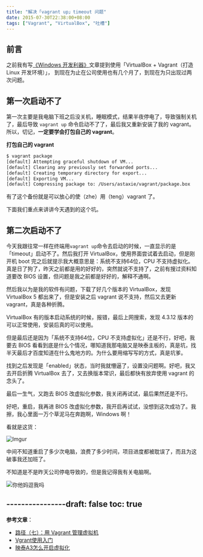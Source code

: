 ```yaml
---
title: "解决「vagrant up」timeout 问题"
date: 2015-07-30T22:38:00+08:00
tags: ["Vagrant", "VirtualBox", "吐槽"] 
---
```

## 前言

之前我有写[《Windows 开发利器》](/blog/windows-coding-tool.html#section-1)文章提到使用「VirtualBox + Vagrant（打造 Linux 开发环境）」，
到现在为止在公司使用也有几个月了，到现在为只出现过两次问题。

## 第一次启动不了

第一次主要是我电脑下班之后没关机，睡眠模式，结果半夜停电了，导致强制关机了，最后导致 `vagrant up` 命令启动不了了，最后我又重新安装了我的 vagrant。
所以，切记，**一定要学会打包自己的 vagrant**。

**打包自己的 vagrant**

```sh
$ vagrant package
[default] Attempting graceful shutdown of VM...
[default] Clearing any previously set forwarded ports...
[default] Creating temporary directory for export...
[default] Exporting VM...
[default] Compressing package to: /Users/astaxie/vagrant/package.box
```

有了这个备份就是可以放心的使（zhe）用（teng）vagrant 了。

下面我们重点来讲讲今天遇到的这个坑。

<!--more-->

## 第二次启动不了

今天我跟往常一样在终端用`vagrant up`命令去启动的时候，一直显示的是「timeout」启动不了。然后我打开 VirtualBox，使用界面尝试着去启动，但是刚开机 boot 完之后就提示我大概意思是：系统不支持64位，CPU 不支持虚拟化。
真是日了狗了，昨天之前都是用的好好的，突然就说不支持了，之前有搜过资料知道要改 BIOS 设置，但问题是我之前都是好好的，解释不通啊。

然后我以为是我的软件有问题，下载了好几个版本的 VirtualBox，发现 VirtualBox 5 都出来了，但是安装之后 vagrant 说不支持，然后又去更新 vagrant，真是各种折腾。

VirtualBox 有的版本启动系统的时候，报错，最后上网搜索，发现 4.3.12 版本的可以正常使用，安装后真的可以使用。

但是最后还是因为「系统不支持64位，CPU 不支持虚拟化」还是不行，好吧，我要去 BIOS 看看到底是什么个情况，哪知道我那电脑又是映泰主板的，真是坑，找半天最后才百度知道在什么鬼地方的。为什么要用缩写写的方式，真是坑爹。

找到之后发现是「enabled」状态，当时我就懵逼了，设置没问题啊。好吧，我又去开启折腾 VirtualBox 去了，又去换版本常识，最后都快有放弃使用 vagrant 的念头了。

最后一生气，又跑去 BIOS 改虚拟化参数，我关闭再试试，最后果然还是不行。

好吧，重启，我再进 BIOS 改虚拟化参数，我开启再试试，没想到这次成功了。我擦，我心里面一万个草泥马在奔跑啊，Windows 啊！

看就是这货：

![Imgur](https://blog-1251237404.cos.ap-guangzhou.myqcloud.com/20190424161033.png)

中间不知道重启了多少次电脑，浪费了多少时间，项目进度都被耽误了，而且为这破事我还加班了。

不知道是不是昨天公司停电导致的，但是我记得我有关电脑啊。

![你他妈逗我吗](https://blog-1251237404.cos.ap-guangzhou.myqcloud.com/20190424161011.png)


----------------draft: false
toc: true
---

**参考文章**：

- [路径（七）：用 Vagrant 管理虚拟机](http://ninghao.net/blog/2077)
- [Vgrant使用入门](https://github.com/astaxie/Go-in-Action/blob/master/ebook/zh/01.3.md)
- [映泰A3怎么开启虚拟化](http://zhidao.baidu.com/link?url=HxDvjGXnQCVV73G1MtkZyIO4ym3nbSMScrLfsAnjsPIXakl39kuCtGuUtzGkVoEbPT2fBlhsi5X-iQPhF7eoBa)
